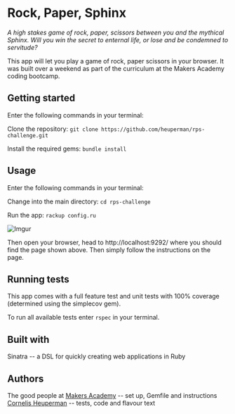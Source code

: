 # Rock, Paper, Sphinx
*A high stakes game of rock, paper, scissors between you and the mythical Sphinx. Will you win the secret to enternal life, or lose and be condemned to servitude?*

This app will let you play a game of rock, paper scissors in your browser. It was built over a weekend as part of the curriculum at the Makers Academy coding bootcamp.

## Getting started
Enter the following commands in your terminal:

Clone the repository:
`git clone https://github.com/heuperman/rps-challenge.git`

Install the required gems:
`bundle install`

## Usage
Enter the following commands in your terminal:

Change into the main directory:
`cd rps-challenge`

Run the app:
`rackup config.ru`

![Imgur](https://i.imgur.com/r6Z93U7.png)


Then open your browser, head to http://localhost:9292/ where you should find the page shown above. Then simply follow the instructions on the page.

## Running tests
This app comes with a full feature test and unit tests with 100% coverage (determined using the simplecov gem).

To run all available tests enter `rspec` in your terminal.

## Built with
Sinatra -- a DSL for quickly creating web applications in Ruby

## Authors
The good people at [Makers Academy](https://makers.tech/) -- set up, Gemfile and instructions
[Cornelis Heuperman](https://github.com/heuperman) -- tests, code and flavour text
